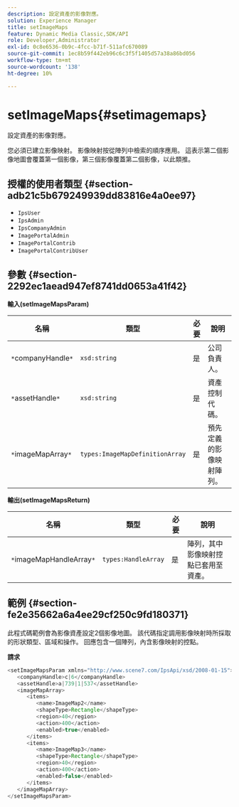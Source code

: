 ```yaml
---
description: 設定資產的影像對應。
solution: Experience Manager
title: setImageMaps
feature: Dynamic Media Classic,SDK/API
role: Developer,Administrator
exl-id: 0c8e6536-0b9c-4fcc-b71f-511afc670089
source-git-commit: 1ec8b59f442eb96c6c3f5f1405d57a38a86bd056
workflow-type: tm+mt
source-wordcount: '138'
ht-degree: 10%

---
```


# setImageMaps{#setimagemaps}

設定資產的影像對應。

您必須已建立影像映射。 影像映射按從陣列中檢索的順序應用。 這表示第二個影像地圖會覆蓋第一個影像，第三個影像覆蓋第二個影像，以此類推。

## 授權的使用者類型 {#section-adb21c5b679249939dd83816e4a0ee97}

* `IpsUser`
* `IpsAdmin`
* `IpsCompanyAdmin`
* `ImagePortalAdmin`
* `ImagePortalContrib`
* `ImagePortalContribUser`

## 參數 {#section-2292ec1aead947ef8741dd0653a41f42}

**輸入(setImageMapsParam)**

| 名稱 | 類型 | 必要 | 說明 |
|---|---|---|---|
| `*`companyHandle`*` | `xsd:string` | 是 | 公司負責人。 |
| `*`assetHandle`*` | `xsd:string` | 是 | 資產控制代碼。 |
| `*`imageMapArray`*` | `types:ImageMapDefinitionArray` | 是 | 預先定義的影像映射陣列。 |

**輸出(setImageMapsReturn)**

| 名稱 | 類型 | 必要 | 說明 |
|---|---|---|---|
| `*`imageMapHandleArray`*` | `types:HandleArray` | 是 | 陣列，其中影像映射控點已套用至資產。 |

## 範例 {#section-fe2e35662a6a4ee29cf250c9fd180371}

此程式碼範例會為影像資產設定2個影像地圖。 該代碼指定調用影像映射時所採取的形狀類型、區域和操作。 回應包含一個陣列，內含影像映射的控點。

**請求**

```java
<setImageMapsParam xmlns="http://www.scene7.com/IpsApi/xsd/2008-01-15">
   <companyHandle>c|6</companyHandle>
   <assetHandle>a|739|1|537</assetHandle>
   <imageMapArray>
      <items>
         <name>ImageMap2</name>
         <shapeType>Rectangle</shapeType>
         <region>40</region>
         <action>400</action>
         <enabled>true</enabled>
      </items>
      <items>
         <name>ImageMap3</name>
         <shapeType>Rectangle</shapeType>
         <region>40</region>
         <action>400</action>
         <enabled>false</enabled>
      </items>
   </imageMapArray>
</setImageMapsParam>
```
